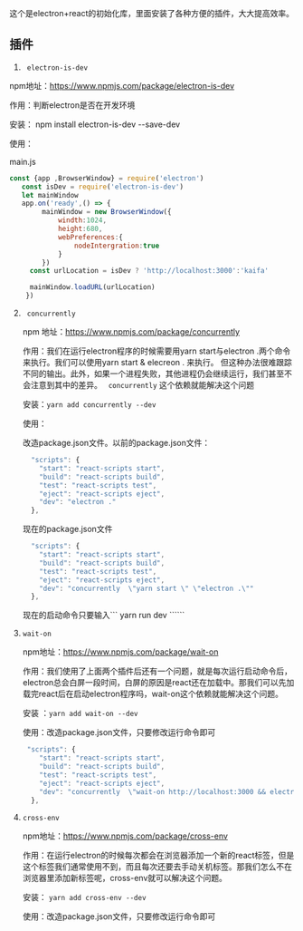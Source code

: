这个是electron+react的初始化库，里面安装了各种方便的插件，大大提高效率。

## 插件

1.   ```  electron-is-dev ```

   npm地址：https://www.npmjs.com/package/electron-is-dev

   作用：判断electron是否在开发环境

   安装： npm install electron-is-dev --save-dev

   

   使用：

   main.js
   
   ``` javascript
   const {app ,BrowserWindow} = require('electron')
      const isDev = require('electron-is-dev')
      let mainWindow
      app.on('ready',() => {
           mainWindow = new BrowserWindow({
               windth:1024,
               height:680,
               webPreferences:{
                   nodeIntergration:true
               }
           })
        const urlLocation = isDev ? 'http://localhost:3000':'kaifa'
   
        mainWindow.loadURL(urlLocation)
       })
   ```
   
2. ``` concurrently``` 
   
   npm 地址：https://www.npmjs.com/package/concurrently
   
   作用：我们在运行electron程序的时候需要用yarn start与electron .两个命令来执行。我们可以使用yarn start &  elecreon . 来执行。 但这种办法很难跟踪不同的输出。此外，如果一个进程失败，其他进程仍会继续运行，我们甚至不会注意到其中的差异。 ``` concurrently``` 这个依赖就能解决这个问题
   
   安装：``` yarn add concurrently --dev ``` 
   
   使用：
   
   改造package.json文件。以前的package.json文件：
   
   ``` javascript
     "scripts": {
       "start": "react-scripts start",
       "build": "react-scripts build",
       "test": "react-scripts test",
       "eject": "react-scripts eject",
       "dev": "electron ."
     },
   ```
   
   现在的package.json文件
   
   ``` javascript
     "scripts": {
       "start": "react-scripts start",
       "build": "react-scripts build",
       "test": "react-scripts test",
       "eject": "react-scripts eject",
       "dev": "concurrently  \"yarn start \" \"electron .\""
     },
   ```
   
   现在的启动命令只要输入``` yarn run dev `````` 
   
3. ``` wait-on ```
   
      npm地址：https://www.npmjs.com/package/wait-on
   
      作用：我们使用了上面两个插件后还有一个问题，就是每次运行启动命令后，electron总会白屏一段时间，白屏的原因是react还在加载中。那我们可以先加载完react后在启动electron程序吗，wait-on这个依赖就能解决这个问题。
   
      安装 ：``` yarn add wait-on --dev ```
   
      使用：改造package.json文件，只要修改运行命令即可
   
      ``` javascript
       "scripts": {
          "start": "react-scripts start",
          "build": "react-scripts build",
          "test": "react-scripts test",
          "eject": "react-scripts eject",
          "dev": "concurrently  \"wait-on http://localhost:3000 && electron .\" \" yarn start\""
        },
      ```
   
4. ``` cross-env ``` 

   npm地址：https://www.npmjs.com/package/cross-env
   
   作用：在运行electron的时候每次都会在浏览器添加一个新的react标签，但是这个标签我们通常使用不到，而且每次还要去手动关机标签。那我们怎么不在浏览器里添加新标签呢，cross-env就可以解决这个问题。
   
   安装： ``` yarn add cross-env --dev ```
   
   使用：改造package.json文件，只要修改运行命令即可
   
   
   
   
   
   
   
